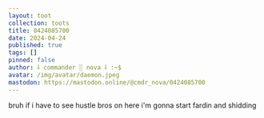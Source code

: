 ```yaml
---
layout: toot
collection: toots
title: 0424085700
date: 2024-04-24
published: true
tags: []
pinned: false
author: ⸸ commander ░ nova ⸸ :~$
avatar: /img/avatar/daemon.jpeg
mastodon: https://mastodon.online/@cmdr_nova/0424085700
---
```


bruh if i have to see hustle bros on here i'm gonna start fardin and shidding
